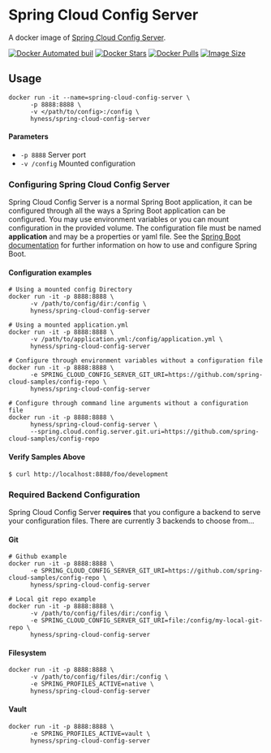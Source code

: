 # Spring Cloud Config Server
A docker image of [Spring Cloud Config Server](https://cloud.spring.io/spring-cloud-static/spring-cloud-config/2.2.1.RELEASE/reference/html/).

[![Docker Automated buil](https://img.shields.io/docker/automated/hyness/spring-cloud-config-server.svg?style=flat-square)](https://hub.docker.com/r/hyness/spring-cloud-config-server/builds/)
[![Docker Stars](https://img.shields.io/docker/stars/hyness/spring-cloud-config-server.svg?style=flat-square)](https://hub.docker.com/r/hyness/spring-cloud-config-server/)
[![Docker Pulls](https://img.shields.io/docker/pulls/hyness/spring-cloud-config-server.svg?style=flat-square)](https://hub.docker.com/r/hyness/spring-cloud-config-server)
[![Image Size](https://images.microbadger.com/badges/image/hyness/spring-cloud-config-server.svg)](https://microbadger.com/images/hyness/spring-cloud-config-server)

## Usage
```
docker run -it --name=spring-cloud-config-server \
      -p 8888:8888 \
      -v </path/to/config>:/config \
      hyness/spring-cloud-config-server
```

#### Parameters
* `-p 8888` Server port
* `-v /config` Mounted configuration

###  Configuring Spring Cloud Config Server
Spring Cloud Config Server is a normal Spring Boot application, it can be configured through all the ways a Spring Boot application can be configured.  You may use environment variables or you can mount configuration in the provided volume.  The configuration file must be named **application** and may be a properties or yaml file. See the [Spring Boot documentation](http://docs.spring.io/spring-boot/docs/current/reference/htmlsingle/#boot-features-external-config) for further information on how to use and configure Spring Boot.


#### Configuration examples
```
# Using a mounted config Directory
docker run -it -p 8888:8888 \
      -v /path/to/config/dir:/config \
      hyness/spring-cloud-config-server

# Using a mounted application.yml
docker run -it -p 8888:8888 \
      -v /path/to/application.yml:/config/application.yml \
      hyness/spring-cloud-config-server

# Configure through environment variables without a configuration file
docker run -it -p 8888:8888 \
      -e SPRING_CLOUD_CONFIG_SERVER_GIT_URI=https://github.com/spring-cloud-samples/config-repo \
      hyness/spring-cloud-config-server

# Configure through command line arguments without a configuration file
docker run -it -p 8888:8888 \
      hyness/spring-cloud-config-server \
      --spring.cloud.config.server.git.uri=https://github.com/spring-cloud-samples/config-repo
```
#### Verify Samples Above
```
$ curl http://localhost:8888/foo/development
```

### Required Backend Configuration
Spring Cloud Config Server **requires** that you configure a backend to serve your configuration files.  There are currently 3 backends to choose from...

#### Git
```
# Github example
docker run -it -p 8888:8888 \
      -e SPRING_CLOUD_CONFIG_SERVER_GIT_URI=https://github.com/spring-cloud-samples/config-repo \
      hyness/spring-cloud-config-server

# Local git repo example
docker run -it -p 8888:8888 \
      -v /path/to/config/files/dir:/config \
      -e SPRING_CLOUD_CONFIG_SERVER_GIT_URI=file:/config/my-local-git-repo \
      hyness/spring-cloud-config-server
```

#### Filesystem
```
docker run -it -p 8888:8888 \
      -v /path/to/config/files/dir:/config \
      -e SPRING_PROFILES_ACTIVE=native \
      hyness/spring-cloud-config-server
```

#### Vault
```
docker run -it -p 8888:8888 \
      -e SPRING_PROFILES_ACTIVE=vault \
      hyness/spring-cloud-config-server
```
